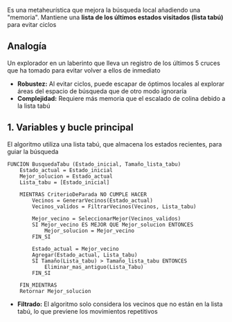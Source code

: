 Es una metaheurística que mejora la búsqueda local añadiendo una "memoria". Mantiene una **lista de los últimos estados visitados (lista tabú)** para evitar ciclos
## Analogía
Un explorador en un laberinto que lleva un registro de los últimos 5 cruces que ha tomado para evitar volver a ellos de inmediato
- **Robustez:** Al evitar ciclos, puede escapar de óptimos locales al explorar áreas del espacio de búsqueda que de otro modo ignoraría
- **Complejidad:** Requiere más memoria que el escalado de colina debido a la lista tabú
## 1. Variables y bucle principal
El algoritmo utiliza una lista tabú, que almacena los estados recientes, para guiar la búsqueda
```
FUNCION BusquedaTabu (Estado_inicial, Tamaño_lista_tabu)
	Estado_actual = Estado_inicial
	Mejor_solucion = Estado_actual
	Lista_tabu = [Estado_inicial]
	
	MIENTRAS CriterioDeParada NO CUMPLE HACER
		Vecinos = GenerarVecinos(Estado_actual)
		Vecinos_validos = FiltrarVecinos(Vecinos, Lista_tabu)
		
		Mejor_vecino = SeleccionarMejor(Vecinos_validos)
		SI Mejor_vecino ES MEJOR QUE Mejor_solucion ENTONCES
			Mejor_solucion = Mejor_vecino
		FIN_SI
		
		Estado_actual = Mejor_vecino
		Agregar(Estado_actual, Lista_tabu)
		SI Tamaño(Lista_tabu) > Tamaño_lista_tabu ENTONCES
			Eliminar_mas_antiguo(Lista_Tabu)
		FIN_SI
		
	FIN_MIENTRAS
	Retornar Mejor_solucion
```
- **Filtrado:** El algoritmo solo considera los vecinos que no están en la lista tabú, lo que previene los movimientos repetitivos
